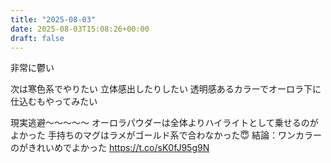 ```yaml
---
title: "2025-08-03"
date: 2025-08-03T15:08:26+00:00
draft: false
---
```



非常に鬱い


次は寒色系でやりたい
立体感出したりしたい
透明感あるカラーでオーロラ下に仕込むもやってみたい


現実逃避〜〜〜〜〜
オーロラパウダーは全体よりハイライトとして乗せるのがよかった
手持ちのマグはラメがゴールド系で合わなかった😇
結論：ワンカラーのがきれいめでよかった https://t.co/sK0fJ95g9N

